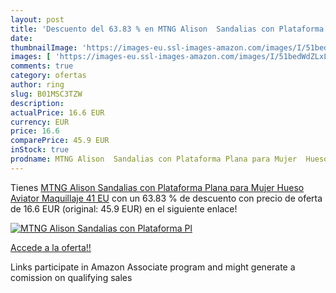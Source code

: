 ```yaml
---
layout: post
title: 'Descuento del 63.83 % en MTNG Alison  Sandalias con Plataforma Pl'
date: 
thumbnailImage: 'https://images-eu.ssl-images-amazon.com/images/I/51bedWdZLxL._SL200_.jpg'
images: [ 'https://images-eu.ssl-images-amazon.com/images/I/51bedWdZLxL._SL200_.jpg' ]
comments: true
category: ofertas
author: ring
slug: B01MSC3TZW
description:
actualPrice: 16.6 EUR
currency: EUR
price: 16.6
comparePrice: 45.9 EUR
inStock: true
prodname: MTNG Alison  Sandalias con Plataforma Plana para Mujer  Hueso  Aviator Maquillaje   41 EU
---
```


Tienes [MTNG Alison  Sandalias con Plataforma Plana para Mujer  Hueso  Aviator Maquillaje   41 EU](https://www.amazon.es/dp/B01MSC3TZW/?tag=tolees-21) con un 63.83 % de descuento con precio de oferta de 16.6 EUR (original: 45.9 EUR) en el siguiente enlace!

[![MTNG Alison  Sandalias con Plataforma Pl](https://images-eu.ssl-images-amazon.com/images/I/51bedWdZLxL._SL200_.jpg)](https://www.amazon.es/dp/B01MSC3TZW/?tag=tolees-21)

[Accede a la oferta!!](https://www.amazon.es/dp/B01MSC3TZW/?tag=tolees-21)

Links participate in Amazon Associate program and might generate a comission on qualifying sales


